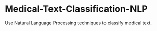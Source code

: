 # Medical-Text-Classification-NLP
  Use Natural Language Processing techniques to classify medical text.
